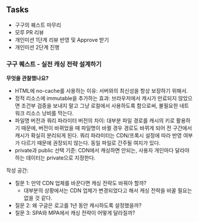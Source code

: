 ## Tasks
- 구구의 퀘스트 마무리
- 모루 PR 리뷰
- 개인미션 1단계 리뷰 반영 및 Approve 받기
- 개인미션 2단계 진행


### 구구 퀘스트 - 실전 캐싱 전략 설계하기
**무엇을 관찰했나요?**
- HTML에 no-cache를 사용하는 이유: 서버와의 최신성을 항상 보장하기 위해서.
- 정적 리소스에 immutable을 추가하는 효과: 브라우저에서 캐시가 만료되지 않았으면 조건부 검증을 보내지 말고 그냥 로컬에서 사용하도록 함으로써, 불필요한 네트워크 리소스 낭비를 막는다.
- 파일명 버전과 쿼리 파라미터 버전의 차이: 대부분 파일 경로를 캐시의 키로 활용하기 때문에, 버전이 바뀌었을 때 파일명이 바뀔 경우 경로도 바뀌게 되어 전 구간에서 캐시가 확실히 분리되게 된다. 쿼리 파라미터는 CDN/프록시 설정에 따라 반영 여부가 다르기 때문에 권장되지 않는다. 동일 파일로 간주될 여지가 있다.
- private과 public 선택 기준: CDN에서 캐싱하면 안되는, 사용자 개인마다 달라야 하는 데이터는 private으로 지정한다.

작성 공간:
- 질문 1: 만약 CDN 업체를 바꾼다면 캐싱 전략도 바꿔야 할까?
	- 대부분의 상황에서는 CDN 업체가 변경되었다고 해서 캐싱 전략을 바꿀 필요는 없을 것 같다.
- 질문 2: 왜 구글은 로고를 1년 동안 캐시하도록 설정했을까?
- 질문 3: SPA와 MPA에서 캐싱 전략이 어떻게 달라질까?